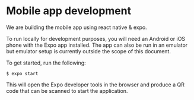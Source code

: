 # Mobile app development

We are building the mobile app using react native & expo.

To run locally for development purposes, you will need an Android or iOS phone
with the Expo app installed. The app can also be run in an emulator but emulator
setup is currently outside the scope of this document.

To get started, run the following:

```
$ expo start
```

This will open the Expo developer tools in the browser and produce a QR code
that can be scanned to start the application.
